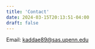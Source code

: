```yaml
---
title: 'Contact'
date: 2024-03-15T20:13:51-04:00
draft: false
---
```


Email: <kaddae89@sas.upenn.edu>

